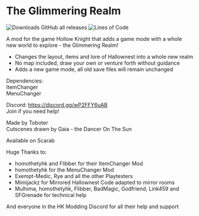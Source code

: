 # The Glimmering Realm

![Downloads GitHub all releases](https://img.shields.io/github/downloads/ToboterXP/HollowKnight.TheGlimmeringRealm/total)
![Lines of Code](https://tokei.rs/b1/github/ToboterXP/HollowKnight.TheGlimmeringRealm)

A mod for the game Hollow Knight that adds a game mode with a whole new world to explore - the Glimmering Realm!

- Changes the layout, items and lore of Hallownest into a whole new realm
- No map included, draw your own or venture forth without guidance
- Adds a new game mode, all old save files will remain unchanged

Dependencies:\
ItemChanger\
MenuChanger

Discord: https://discord.gg/wP2FFY6uAB \
Join if you need help!

Made by Toboter\
Cutscenes drawn by Gaia - the Dancer On The Sun

Available on Scarab

Huge Thanks to:

- homothetyhk and Flibber for their ItemChanger Mod
- homothetyhk for the MenuChanger Mod
- Exempt-Medic, Rye and all the other Playtesters
- Mimijackz for Mirrored Hallownest Code adapted to mirror rooms
- Mulhima, homothetyhk, Flibber, BadMagic, Godfriend, Link459 and SFGrenade for technical help

And everyone in the HK Modding Discord for all their help and support

